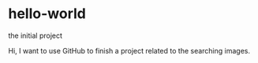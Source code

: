 # hello-world
the initial project

Hi, 
I want to use GitHub to finish a project related to the searching images. 
